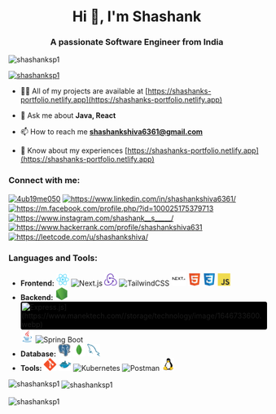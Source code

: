 <h1 align="center">Hi 👋, I'm Shashank</h1>
<h3 align="center">A passionate Software Engineer from India</h3>

<p align="left"> <img src="https://komarev.com/ghpvc/?username=shashanksp1&label=Profile%20views&color=0e75b6&style=flat" alt="shashanksp1" /> </p>

<p align="left"> <a href="https://github.com/ryo-ma/github-profile-trophy"><img src="https://github-profile-trophy.vercel.app/?username=shashanksp1" alt="shashanksp1" /></a> </p>

- 👨‍💻 All of my projects are available at [https://shashanks-portfolio.netlify.app](https://shashanks-portfolio.netlify.app)

- 💬 Ask me about **Java, React**

- 📫 How to reach me **shashankshiva6361@gmail.com**

- 📄 Know about my experiences [https://shashanks-portfolio.netlify.app](https://shashanks-portfolio.netlify.app)

<h3 align="left">Connect with me:</h3>
<p align="left">
<a href="https://twitter.com/4ub19me050" target="blank"><img align="center" src="https://raw.githubusercontent.com/rahuldkjain/github-profile-readme-generator/master/src/images/icons/Social/twitter.svg" alt="4ub19me050" height="30" width="40" /></a>
<a href="https://linkedin.com/in/https://www.linkedin.com/in/shashankshiva6361/" target="blank"><img align="center" src="https://raw.githubusercontent.com/rahuldkjain/github-profile-readme-generator/master/src/images/icons/Social/linked-in-alt.svg" alt="https://www.linkedin.com/in/shashankshiva6361/" height="30" width="40" /></a>
<a href="https://fb.com/https://m.facebook.com/profile.php/?id=100025175379713" target="blank"><img align="center" src="https://raw.githubusercontent.com/rahuldkjain/github-profile-readme-generator/master/src/images/icons/Social/facebook.svg" alt="https://m.facebook.com/profile.php/?id=100025175379713" height="30" width="40" /></a>
<a href="https://instagram.com/https://www.instagram.com/shashank__s_____/" target="blank"><img align="center" src="https://raw.githubusercontent.com/rahuldkjain/github-profile-readme-generator/master/src/images/icons/Social/instagram.svg" alt="https://www.instagram.com/shashank__s_____/" height="30" width="40" /></a>
<a href="https://www.hackerrank.com/https://www.hackerrank.com/profile/shashankshiva631" target="blank"><img align="center" src="https://raw.githubusercontent.com/rahuldkjain/github-profile-readme-generator/master/src/images/icons/Social/hackerrank.svg" alt="https://www.hackerrank.com/profile/shashankshiva631" height="30" width="40" /></a>
<a href="https://www.leetcode.com/https://leetcode.com/u/shashankshiva/" target="blank"><img align="center" src="https://raw.githubusercontent.com/rahuldkjain/github-profile-readme-generator/master/src/images/icons/Social/leet-code.svg" alt="https://leetcode.com/u/shashankshiva/" height="30" width="40" /></a>
</p>

<h3 align="left">Languages and Tools:</h3>
<ul>
<li> <b>Frontend:</b> <img src="https://raw.githubusercontent.com/devicons/devicon/master/icons/react/react-original.svg" alt="React" width="25" height="25"/> <img src="https://cdn.worldvectorlogo.com/logos/nextjs-2.svg" alt="Next.js" width="25" height="25"/> <img src="https://raw.githubusercontent.com/devicons/devicon/master/icons/redux/redux-original.svg" alt="Redux" width="25" height="25"/> <img src="https://www.vectorlogo.zone/logos/tailwindcss/tailwindcss-icon.svg" alt="TailwindCSS" width="25" height="25"/> <img src="https://raw.githubusercontent.com/devicons/devicon/master/icons/nextjs/nextjs-original-wordmark.svg" 
     alt="Next.js" width="25" height="25" style="background:white; border-radius:4px; padding:2px;"/> <img src="https://raw.githubusercontent.com/devicons/devicon/master/icons/html5/html5-original.svg" alt="HTML" width="25" height="25"/> <img src="https://raw.githubusercontent.com/devicons/devicon/master/icons/css3/css3-original.svg" alt="CSS" width="25" height="25"/> <img src="https://raw.githubusercontent.com/devicons/devicon/master/icons/javascript/javascript-original.svg" alt="JavaScript" width="25" height="25"/> </li> <li> <b>Backend:</b> <img src="https://raw.githubusercontent.com/devicons/devicon/master/icons/nodejs/nodejs-original.svg" alt="Node.js" width="25" height="25"/> <img src="https://www.manektech.com/storage/developer/1646733543.webp" 
     alt="Express.js](https://www.manektech.com//storage/technology/image/1646733600.webp)" width="25" height="25" style="background:black; border-radius:4px; padding:2px;"/> <img src="https://raw.githubusercontent.com/devicons/devicon/master/icons/java/java-original.svg" alt="Java" width="25" height="25"/> <img src="https://www.vectorlogo.zone/logos/springio/springio-icon.svg" alt="Spring Boot" width="25" height="25"/> </li> <li> <b>Database:</b> <img src="https://raw.githubusercontent.com/devicons/devicon/master/icons/postgresql/postgresql-original.svg" alt="PostgreSQL" width="25" height="25"/> <img src="https://raw.githubusercontent.com/devicons/devicon/master/icons/mongodb/mongodb-original.svg" alt="MongoDB" width="25" height="25"/> <img src="https://raw.githubusercontent.com/devicons/devicon/master/icons/mysql/mysql-original.svg" alt="MySQL" width="25" height="25"/> </li> <li> <b>Tools:</b> <img src="https://raw.githubusercontent.com/devicons/devicon/master/icons/git/git-original.svg" alt="Git" width="25" height="25"/> <img src="https://raw.githubusercontent.com/devicons/devicon/master/icons/docker/docker-original.svg" alt="Docker" width="25" height="25"/> <img src="https://www.vectorlogo.zone/logos/kubernetes/kubernetes-icon.svg" alt="Kubernetes" width="25" height="25"/> <img src="https://www.vectorlogo.zone/logos/getpostman/getpostman-icon.svg" alt="Postman" width="25" height="25"/> <img src="https://raw.githubusercontent.com/devicons/devicon/master/icons/linux/linux-original.svg" alt="Linux" width="25" height="25"/> </li> </ul>

<p><img align="left" src="https://github-readme-stats.vercel.app/api/top-langs?username=shashanksp1&show_icons=true&locale=en&layout=compact" alt="shashanksp1" /></p>

<p>&nbsp;<img align="center" src="https://github-readme-stats.vercel.app/api?username=shashanksp1&show_icons=true&locale=en" alt="shashanksp1" /></p>

<p><img align="center" src="https://github-readme-streak-stats.herokuapp.com/?user=shashanksp1&" alt="shashanksp1" /></p>
 

